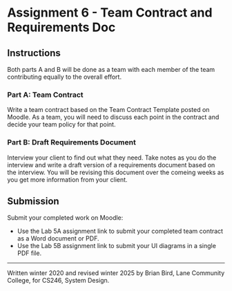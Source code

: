 # Assignment 6 - Team Contract and Requirements Doc

## Instructions

Both parts A and B will be done as a team with each member of the team contributing equally to the overall effort.

### Part A: Team Contract

Write a team contract based on the Team Contract Template posted on Moodle. As a team, you will need to discuss each point in the contract and decide your team policy for that point.

### Part B: Draft Requirements Document

Interview your client to find out what they need. Take notes as you do the interview and write a draft version of a requirements document based on the interview. You will be revising this document over the comeing weeks as you get more information from your client.

## Submission

Submit your completed work on Moodle:

- Use the Lab 5A assignment link to submit your completed team contract as a Word document or PDF.
- Use the Lab 5B assignment link to submit your UI diagrams in a single PDF file.




-----------------------------------------------

Written winter 2020 and revised winter <time>2025</time> by  Brian Bird, Lane Community College, for CS246, System Design.